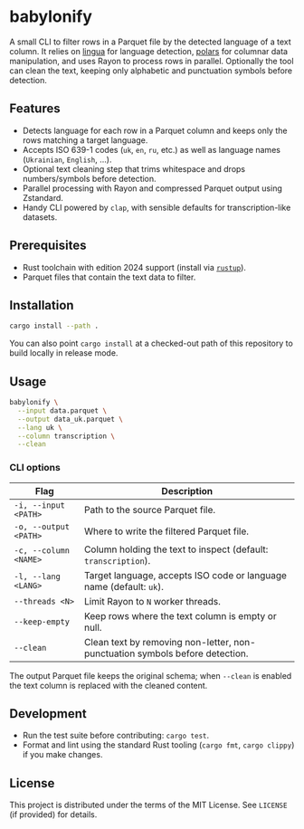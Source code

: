 # babylonify

A small CLI to filter rows in a Parquet file by the detected language of a text column. It relies on [lingua](https://github.com/pemistahl/lingua-rs) for language detection, [polars](https://pola.rs) for columnar data manipulation, and uses Rayon to process rows in parallel. Optionally the tool can clean the text, keeping only alphabetic and punctuation symbols before detection.

## Features
- Detects language for each row in a Parquet column and keeps only the rows matching a target language.
- Accepts ISO 639-1 codes (`uk`, `en`, `ru`, etc.) as well as language names (`Ukrainian`, `English`, …).
- Optional text cleaning step that trims whitespace and drops numbers/symbols before detection.
- Parallel processing with Rayon and compressed Parquet output using Zstandard.
- Handy CLI powered by `clap`, with sensible defaults for transcription-like datasets.

## Prerequisites
- Rust toolchain with edition 2024 support (install via [`rustup`](https://rustup.rs/)).
- Parquet files that contain the text data to filter.

## Installation
```bash
cargo install --path .
```
You can also point `cargo install` at a checked-out path of this repository to build locally in release mode.

## Usage
```bash
babylonify \
  --input data.parquet \
  --output data_uk.parquet \
  --lang uk \
  --column transcription \
  --clean
```

### CLI options
| Flag | Description |
| ---- | ----------- |
| `-i, --input <PATH>` | Path to the source Parquet file. |
| `-o, --output <PATH>` | Where to write the filtered Parquet file. |
| `-c, --column <NAME>` | Column holding the text to inspect (default: `transcription`). |
| `-l, --lang <LANG>` | Target language, accepts ISO code or language name (default: `uk`). |
| `--threads <N>` | Limit Rayon to `N` worker threads. |
| `--keep-empty` | Keep rows where the text column is empty or null. |
| `--clean` | Clean text by removing non-letter, non-punctuation symbols before detection. |

The output Parquet file keeps the original schema; when `--clean` is enabled the text column is replaced with the cleaned content.

## Development
- Run the test suite before contributing: `cargo test`.
- Format and lint using the standard Rust tooling (`cargo fmt`, `cargo clippy`) if you make changes.

## License
This project is distributed under the terms of the MIT License. See `LICENSE` (if provided) for details.
